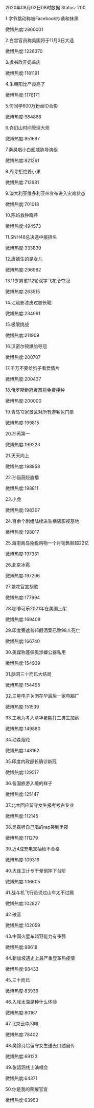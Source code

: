 2020年08月03日08时数据
Status: 200

1.字节跳动称被Facebook抄袭和抹黑

微博热度:2860001

2.白宫官员称美国将于11月3日大选

微博热度:1226370

3.虞书欣开奶盖店

微博热度:1181191

4.朱朝阳比严良高了

微博热度:1176171

5.何同学600万粉丝ID合影

微博热度:984868

6.许幻山时间管理大师

微博热度:951697

7.秦昊唱小白船威胁导演组

微博热度:821261

8.周寻拒绝姜小果

微博热度:712981

9.澳大利亚维多利亚州宣布进入灾难状态

微博热度:701018

10.陈屿救钟晓芹

微博热度:494573

11.SNH48总决选中报排名

微博热度:333839

12.唐嫣生的是女儿

微博热度:296982

13.11岁男孩112轮双字飞花令夺冠

微博热度:263515

14.江疏影漆皮过膝长靴

微博热度:234991

15.极限挑战

微博热度:211909

16.汉密尔顿爆胎夺冠

微博热度:200707

17.千万不要给狗子看爱情片

微博热度:200437

18.俄罗斯新冠疫苗将免费接种

微博热度:200000

19.青岛12家景区对所有游客免门票

微博热度:199815

20.孙芮第一

微博热度:199223

21.天天向上

微博热度:198858

22.孙俪薇娅直播

微博热度:198811

23.小虎

微博热度:198307

24.百余个剧组陆续进驻横店影视基地

微博热度:198017

25.海南离岛免税购物一个月销售额超22亿

微博热度:197331

26.北京冰雹

微博热度:197296

27.繁花官宣胡歌

微博热度:177994

28.咖啡可乐2021年在美国上架

微博热度:169408

29.印度旁遮普邦假酒案已致98人死亡

微博热度:166740

30.美媒称蓬佩奥涉嫌公器私用

微博热度:154939

31.脑洞三十而已大结局

微博热度:154495

32.三星电子关闭在华最后一家电脑厂

微博热度:151539

33.工地为考入清华暑期打工男生加薪

微博热度:149880

34.动森烟花

微博热度:148162

35.印度内政部长确诊新冠

微博热度:129517

36.各国旅游入境的样子

微博热度:125147

37.北大回应留守女生报考考古专业

微博热度:112145

38.吴磊听自己唱的rap笑到半夜

微博热度:111279

39.近4成充电宝抽检不合格

微博热度:109316

40.大连卫计专干晕倒摔下台阶

微博热度:106605

41.战斗机飞行员说过山车太不过瘾

微博热度:102827

42.破音

微博热度:102059

43.中国火星车越野能力有多强

微博热度:98618

44.新加坡遇史上最严重登革热疫情

微博热度:98433

45.三十而已

微博热度:83939

46.入戏太深是种什么体验

微博热度:80167

47.北京云中闪电

微博热度:78402

48.樊锦诗给留守女生送去口述自传

微博热度:69123

49.张韶涵线上演唱会

微博热度:64371

50.你是我的荣耀官宣

微博热度:63953

